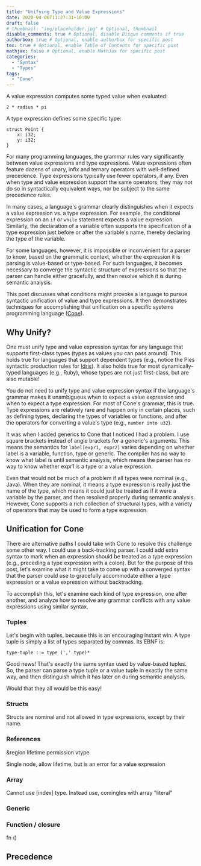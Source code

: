 ```yaml
---
title: "Unifying Type and Value Expressions"
date: 2020-04-06T11:27:31+10:00
draft: false
# thumbnail: "img/placeholder.jpg" # Optional, thumbnail
disable_comments: true # Optional, disable Disqus comments if true
authorbox: true # Optional, enable authorbox for specific post
toc: true # Optional, enable Table of Contents for specific post
mathjax: false # Optional, enable MathJax for specific post
categories:
  - "Syntax"
  - "Types"
tags:
  - "Cone"
---
```


A value expression computes some typed value when evaluated:

    2 * radius * pi

A type expression defines some specific type:

    struct Point {
	    x: i32;
		y: i32;
	}
	
For many programming languages, the grammar rules vary significantly between value expressions
and type expressions. Value expressions often feature dozens
of unary, infix and ternary operators with well-defined precedence.
Type expressions typically use fewer operators, if any. 
Even when type and value expression support the same operators,
they may not do so in syntactically equivalent ways,
nor be subject to the same precedence rules.

In many cases, a language's grammar clearly distinguishes when it expects a
value expression vs. a type expression. For example, the conditional expression on
an `if` or `while` statement expects a value expression.
Similarly, the declaration of a variable often supports the specification
of a type expression just before or after the variable's name,
thereby declaring the type of the variable.

For some languages, however, it is impossible or inconvenient
for a parser to know, based on the grammatic context, whether
the expression it is parsing is value-based or type-based.
For such languages, it becomes necessary to converge the syntactic
structure of expressions so that the parser can handle either gracefully,
and then resolve which it is during semantic analysis.

This post discusses what conditions might provoke a language to
pursue syntactic unification of value and type expressions.
It then demonstrates techniques for accomplishing that unification
on a specific systems programming language 
([Cone](http://cone.jondgoodwin.com/)).

## Why Unify? ##

One must unify type and value expression syntax for
any language that supports first-class types (types as values you can pass around).
This holds true for languages that support dependent types
(e.g., notice the Pies syntactic production rules for
[Idris](http://docs.idris-lang.org/en/latest/reference/syntax-reference.html)).
It also holds true for most dynamically-typed languages (e.g., Ruby),
whose types are not just first-class, but are also mutable!

You do not need to unify type and value expression syntax if
the language's grammar makes it unambiguous when to expect
a value expression and when to expect a type expression.
For most of Cone's grammar, this is true. Type expressions
are relatively rare and happen only in certain places,
such as defining types, declaring the types of variables or functions,
and after the operators for converting a value's type (e.g., `number into u32`).

It was when I added generics to Cone that I noticed I had a problem.
I use square brackets instead of angle brackets for a generic's arguments.
This means the semantics for `label[expr1, expr2]` varies depending on
whether label is a variable, function, type or generic.
The compiler has no way to know what label is until semantic analysis,
which means the parser has no way to know whether expr1 is a type or a value expression.

Even that would not be much of a problem if all types were nominal (e.g., Java).
When they are nominal, it means a type expression is really just the name of the type,
which means it could just be treated as if it were a variable by the parser,
and then resolved properly during semantic analysis.
However, Cone supports a rich collection of structural types,
with a variety of operators that may be used to form a type expression.

## Unification for Cone ##

There are alternative paths I could take with Cone to resolve this challenge
some other way. I could use a back-tracking parser. I could add extra syntax
to mark when an expression should be treated as a type expression
(e.g., preceding a type expression with a colon).
But for the purpose of this post, let's examine what
it might take to come up with a converged syntax that the parser
could use to gracefully accommodate either a type expression or a value expression
without backtracking.

To accomplish this, let's examine each kind of type expression, one after another,
and analyze how to resolve any grammar conflicts with any value expressions
using similar syntax.

### Tuples ###

Let's begin with tuples, because this is an encouraging instant win.
A type tuple is simply a list of types separated by commas. Its EBNF is:

    type-tuple ::= type (',' type)*
	
Good news! That's exactly the same syntax used by value-based tuples.
So, the parser can parse a type tuple or a value tuple in exactly the same way,
and then distinguish which it has later on during semantic analysis.

Would that they all would be this easy!

### Structs ###

Structs are nominal and not allowed in type expressions, except by their name.

### References ###

&region lifetime permission vtype

Single node, allow lifetime, but is an error for a value expression

### Array ###

Cannot use [index] type. Instead use, comingles with array "literal"

### Generic ###

### Function / closure ###

fn () 

## Precedence ##